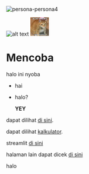 ![persona-persona4](https://github.com/ardinadnn/coba/assets/87525325/279e0d61-2aa1-42b2-8b91-ed24428a9a5d)

<img src="https://github.com/ardinadnn/coba/assets/87525325/279e0d61-2aa1-42b2-8b91-ed24428a9a5d" alt="alt text" width="50" height="whatever">

<img src="img/stiker2.jpg" alt="alt text" width="50" height="whatever">

# Mencoba
halo ini nyoba

- hai
- halo?

  **YEY**

  
dapat dilihat [di sini](https://drive.google.com/drive/folders/1KRN99vy-5mSLKYYqaezAN6iRh3qdN9Dq?usp=sharing).

dapat dilihat [kalkulator]([cobaFolder]).

streamlit [di sini](https://ardinadnn-bikesharing.streamlit.app/)

halaman lain dapat dicek [di sini](halamanlain.md)


halo
